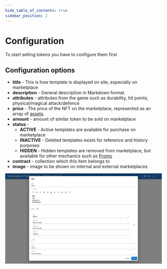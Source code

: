 ```yaml
---
hide_table_of_contents: true
sidebar_position: 2
---
```


# Configuration

To start selling tokens you have to configure them first

## Configuration options

- **title** - This is how template is displayed on site, especially on marketplace
- **description** - General description in Markdown format.
- **attributes** - attributes from the game such as durability, hit points, physical/magical attack/defence
- **price** - The price of the NFT on the marketplace, represented as an array of [assets](/admin/miscellaneous/asset). 
- **amount** - amount of similar token to be sold on marketplace
- **status** - 
  - **ACTIVE** - Active templates are available for purchase on marketplace
  - **INACTIVE** - Deleted templates exists for reference and history purposes
  - **HIDDEN** - Hidden templates are removed from marketplace, but available for other mechanics such as [Promo](/admin/mechanics-simple/promo/)
- **contract** - collection which this item belongs to
- **image** - image to be shown on internal and external marketplaces

![ERC721 template edit dialog](/img/admin/hierarchy/erc721/template_edit_dialog.png)
